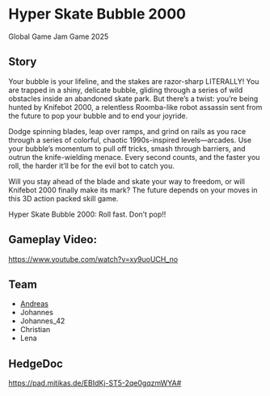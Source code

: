 # Hyper Skate Bubble 2000
Global Game Jam Game 2025

## Story
Your bubble is your lifeline, and the stakes are razor-sharp LITERALLY! You are trapped in a shiny, delicate bubble, gliding through a series of wild obstacles inside an abandoned skate park. But there’s a twist: you’re being hunted by Knifebot 2000, a relentless Roomba-like robot assassin sent from the future to pop your bubble and to end your joyride.

Dodge spinning blades, leap over ramps, and grind on rails as you race through a series of colorful, chaotic 1990s-inspired levels—arcades. Use your bubble’s momentum to pull off tricks, smash through barriers, and outrun the knife-wielding menace. Every second counts, and the faster you roll, the harder it’ll be for the evil bot to catch you.

Will you stay ahead of the blade and skate your way to freedom, or will Knifebot 2000 finally make its mark? The future depends on your moves in this 3D action packed skill game.

Hyper Skate Bubble 2000: Roll fast. Don’t pop!!

## Gameplay Video:
https://www.youtube.com/watch?v=xy9uoUCH_no

## Team
 - [Andreas](https://github.com/brean)
 - Johannes
 - Johannes_42
 - Christian
 - Lena

## HedgeDoc
https://pad.mitikas.de/EBIdKj-ST5-2qe0gqzmWYA#
